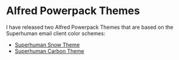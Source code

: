 # Alfred Powerpack Themes

I have released two Alfred Powerpack Themes that are based on the Superhuman email client color schemes:

* [Superhuman Snow Theme](./superhuman)
* [Superhuman Carbon Theme](./superhuman)
